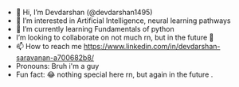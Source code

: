 - 👋 Hi, I’m Devdarshan (@devdarshan1495)
- 👀 I’m interested in Artificial Intelligence, neural learning pathways
- 🌱 I’m currently learning Fundamentals of python
- I’m looking to collaborate on not much rn, but in the future 👀
- 📫 How to reach me https://www.linkedin.com/in/devdarshan-saravanan-a700682b8/
- Pronouns: Bruh i'm a guy
- Fun fact: 😂 nothing special here rn, but again in the future .
 
<!---
devdarshan1495/devdarshan1495 is a ✨ special ✨ repository because its `README.md` (this file) appears on your GitHub profile.
You can click the Preview link to take a look at your changes.
--->
